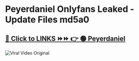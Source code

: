 
 # Peyerdaniel Onlyfans Leaked - Update Files md5a0

## <h2><a href="https://clipsfans.com/Peyerdaniel&ref=git">🔗 Click to LINKS ⏩⏩ 👉 🟢 Peyerdaniel </a></h2>

<a href="https://clipsfans.com/Peyerdaniel&ref=git" rel="nofollow" data-target="animated-image.originalLink"><img src="https://i.ibb.co.com/xMMVF88/686577567.gif" alt="Viral Video Original" style="max-width: 100%; display: inline-block;" data-target="animated-image.originalImage"></a>

